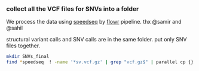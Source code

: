 ### collect all the VCF files for SNVs into a folder
We process the data using [speedseq](https://github.com/hall-lab/speedseq) by [flowr](https://github.com/sahilseth/flowr) pipeline.
thx @samir and @sahil

structural variant calls and SNV calls are in the same folder. put only SNV files together.

```bash
mkdir SNVs_final
find *speedseq  ! -name '*sv.vcf.gz' | grep "vcf.gz$" | parallel cp {} SNVs_final/
```
